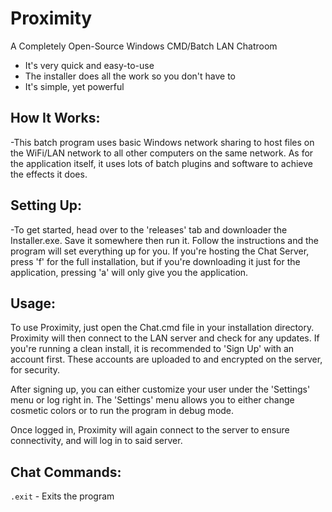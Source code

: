 # Proximity
A Completely Open-Source Windows CMD/Batch LAN Chatroom
- It's very quick and easy-to-use
- The installer does all the work so you don't have to
- It's simple, yet powerful



## How It Works:
-This batch program uses basic Windows network sharing to host files on the WiFi/LAN network to all other computers on the same network. As for the application itself, it uses lots of batch plugins and software to achieve the effects it does.

## Setting Up:
-To get started, head over to the 'releases' tab and downloader the Installer.exe. Save it somewhere then run it. Follow the instructions and the program will set everything up for you. If you're hosting the Chat Server, press 'f' for the full installation, but if you're downloading it just for the application, pressing 'a' will only give you the application.

## Usage:
To use Proximity, just open the Chat.cmd file in your installation directory. Proximity will then connect to the LAN server and check for any updates. If you're running a clean install, it is recommended to 'Sign Up' with an account first. These accounts are uploaded to and encrypted on the server, for security.

After signing up, you can either customize your user under the 'Settings' menu or log right in. The 'Settings' menu allows you to either change cosmetic colors or to run the program in debug mode.

Once logged in, Proximity will again connect to the server to ensure connectivity, and will log in to said server.

## Chat Commands:
`.exit` - Exits the program
